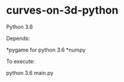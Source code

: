 # curves-on-3d-python

Python 3.6

Depends:

*pygame for python 3.6
*numpy

To execute: 

python 3.6 main.py


